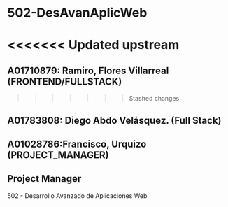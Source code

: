 # 502-DesAvanAplicWeb

<<<<<<< Updated upstream
=======
## A01710879: Ramiro, Flores Villarreal (FRONTEND/FULLSTACK)
>>>>>>> Stashed changes

## A01783808: Diego Abdo Velásquez. (Full Stack)



## A01028786:Francisco, Urquizo (PROJECT_MANAGER)
## Project Manager

502 - Desarrollo Avanzado de Aplicaciones Web
